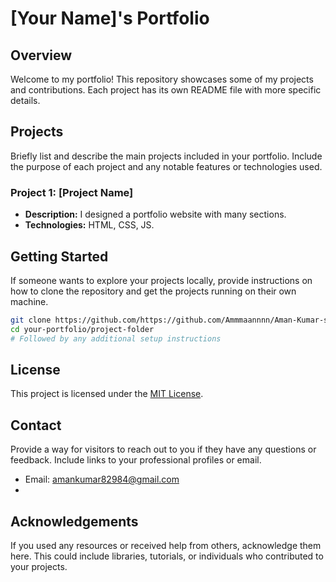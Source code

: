 

# [Your Name]'s Portfolio

## Overview
Welcome to my  portfolio! This repository showcases some of my projects and contributions. Each project has its own README file with more specific details.

## Projects
Briefly list and describe the main projects included in your portfolio. Include the purpose of each project and any notable features or technologies used.

### Project 1: [Project Name]
- **Description:** I designed a portfolio website with many sections.
- **Technologies:** HTML, CSS, JS.



## Getting Started
If someone wants to explore your projects locally, provide instructions on how to clone the repository and get the projects running on their own machine.

```bash
git clone https://github.com/https://github.com/Ammmaannnn/Aman-Kumar-s-Repo/new/main/Portfolio/your-portfolio.git
cd your-portfolio/project-folder
# Followed by any additional setup instructions
```

## License

This project is licensed under the [MIT License](link-to-license).

## Contact
Provide a way for visitors to reach out to you if they have any questions or feedback. Include links to your professional profiles or email.

- Email: amankumar82984@gmail.com
- 
## Acknowledgements
If you used any resources or received help from others, acknowledge them here. This could include libraries, tutorials, or individuals who contributed to your projects.

